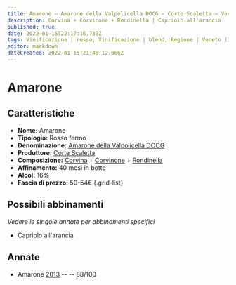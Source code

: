 ```yaml
---
title: Amarone – Amarone della Valpolicella DOCG – Corte Scaletta – Veneto (IT) – 50-54€ – 3★
description: Corvina + Corvinone + Rondinella | Capriolo all'arancia
published: true
date: 2022-01-15T22:17:16.730Z
tags: Vinificazione | rosso, Vinificazione | blend, Regione | Veneto (IT), Vinificazione | fermo, Vitigni | Corvina, Prezzi | 50-54€, Vitigni | Rondinella, Vitigni | Corvinone, Valutazioni | 3 stelle, Alimento | capriolo, Cottura | all'arancia
editor: markdown
dateCreated: 2022-01-15T21:40:12.066Z
---
```


# Amarone

## Caratteristiche
- **Nome:** Amarone
- **Tipologia:** Rosso fermo
- **Denominazione:** [Amarone della Valpolicella DOCG](/denominazioni/Italia/Veneto/DOCG/Amarone-della-Valpolicella)
- **Produttore:** [Corte Scaletta](/produttori/Italia/Veneto/Corte-Scaletta) 
- **Composizione:** [Corvina](/vitigni/Italia/corvina) + [Corvinone](/vitigni/Italia/corvinone) + [Rondinella](/vitigni/Italia/rondinella)
- **Affinamento:** 40 mesi in botte
- **Alcol:** 16%
- **Fascia di prezzo:** 50-54€
{.grid-list}

## Possibili abbinamenti
*Vedere le singole annate per abbinamenti specifici*

- Capriolo all'arancia

## Annate
- Amarone [2013](vini/Italia/Veneto/Corte-Scaletta/Amarone/2013) -- <span class="star-3"></span> -- 88/100